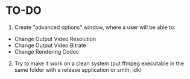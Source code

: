 # TO-DO
1. Create "advanced options" window, where a user will be able to:
  * Change Output Video Resolution
  * Change Output Video Bitrate
  * Change Rendering Codec
2. Try to make it work on a clean system (put ffmpeg executable in the same folder with a release application or smth, idk)
